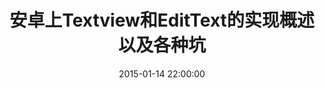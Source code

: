 ---
layout: post
title:  "安卓上Textview和EditText的实现概述以及各种坑"
date:   2015-01-14 22:00:00
categories: android
tags: [textview,emoji,edittext]
icon: "./img/logo.png"
---
